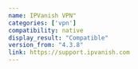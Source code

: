 ```yaml
---
name: IPVanish VPN"
categories: ['vpn']
compatibility: native
display_result: "Compatible"
version_from: "4.3.8"
link: https://support.ipvanish.com
---
```

